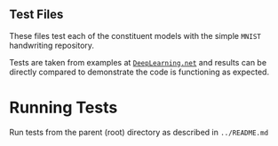 Test Files
---

These files test each of the constituent models with the simple `MNIST` handwriting repository.

Tests are taken from examples at [`DeepLearning.net`](http://deeplearning.net/tutorial/) and results can be directly compared to demonstrate the code is functioning as expected.

# Running Tests
Run tests from the parent (root) directory as described in `../README.md`